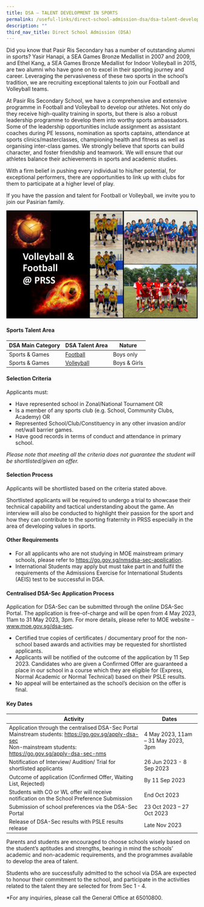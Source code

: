 ```yaml
---
title: DSA – TALENT DEVELOPMENT IN SPORTS
permalink: /useful-links/direct-school-admission-dsa/dsa-talent-development-in-sports/
description: ""
third_nav_title: Direct School Admission (DSA)
---
```

Did you know that Pasir Ris Secondary has a number of outstanding alumni in sports? Yasir Hanapi, a SEA Games Bronze Medallist in 2007 and 2009, and Ethel Kang, a SEA Games Bronze Medallist for Indoor Volleyball in 2015, are two alumni who have gone on to excel in their sporting journey and career. Leveraging the pervasiveness of these two sports in the school’s tradition, we are recruiting exceptional talents to join our Football and Volleyball teams.

At Pasir Ris Secondary School, we have a comprehensive and extensive programme in Football and Volleyball to develop our athletes. Not only do they receive high-quality training in sports, but there is also a robust leadership programme to develop them into worthy sports ambassadors. Some of the leadership opportunities include assignment as assistant coaches during PE lessons, nomination as sports captains, attendance at sports clinics/masterclasses, championing health and fitness as well as organising inter-class games. We strongly believe that sports can build character, and foster friendship and teamwork. We will ensure that our athletes balance their achievements in sports and academic studies.

With a firm belief in pushing every individual to his/her potential, for exceptional performers, there are opportunities to link up with clubs for them to participate at a higher level of play.

If you have the passion and talent for Football or Volleyball, we invite you to join our Pasirian family.

![](/images/For%20DSA%20Sports%20website.png)

#### **Sports Talent Area**

| DSA Main Category | DSA Talent Area |  Nature |
| -------- | -------- | -------- |
| Sports &amp; Games  | <a href="/cca/Sports-and-Games/Football/">Football </a> | Boys only |
|Sports &amp; Games|<a href="/cca/Sports-and-Games/Volleyball/">Volleyball </a>|Boys &amp; Girls|

#### **Selection Criteria**

Applicants must:

* Have represented school in Zonal/National Tournament OR
* Is a member of any sports club (e.g. School, Community Clubs, Academy) OR
* Represented School/Club/Constituency in any other invasion and/or net/wall barrier games.
* Have good records in terms of conduct and attendance in primary school.

*Please note that meeting all the criteria does not guarantee the student will be shortlisted/given an offer.*
 
#### Selection Process  

Applicants will be shortlisted based on the criteria stated above.

Shortlisted applicants will be required to undergo a trial to showcase their technical capability and tactical understanding about the game. An interview will also be conducted to highlight their passion for the sport and how they can contribute to the sporting fraternity in PRSS especially in the area of developing values in sports. 

#### Other Requirements

* For all applicants who are not studying in MOE mainstream primary schools, please refer to https://go.gov.sg/nmsdsa-sec-application.
* International Students may apply but must take part in and fulfil the requirements of the Admissions Exercise for International Students (AEIS) test to be successful in DSA. 

#### Centralised DSA-Sec Application Process

Application for DSA-Sec can be submitted through the online DSA-Sec Portal. The application is free-of-charge and will be open from 4 May 2023, 11am to 31 May 2023, 3pm. For more details, please refer to MOE website – www.moe.gov.sg/dsa-sec.

* Certified true copies of certificates / documentary proof for the non-school based awards and activities may be requested for shortlisted applicants. 
* Applicants will be notified of the outcome of the application by 11 Sep 2023. Candidates who are given a Confirmed Offer are guaranteed a place in our school in a course which they are eligible for (Express, Normal Academic or Normal Technical) based on their PSLE results. 
* No appeal will be entertained as the school’s decision on the offer is final. 

#### Key Dates

| **Activity** | **Dates** | 
| -------- | -------- | 
| Application through the centralised DSA-Sec Portal <br> Mainstream students: https://go.gov.sg/apply-dsa-sec <br> Non-mainstream students: https://go.gov.sg/apply-dsa-sec-nms | 4 May 2023, 11am – 31 May 2023, 3pm | 
| Notification of Interview/ Audition/ Trial for shortlisted applicants | 26 Jun 2023 - 8 Sep 2023 | 
| Outcome of application (Confirmed Offer, Waiting List, Rejected) | By 11 Sep 2023 | 
| Students with CO or WL offer will receive notification on the School Preference Submission | End Oct 2023 | 
| Submission of school preferences via the DSA-Sec Portal | 23 Oct 2023 – 27 Oct 2023| 
| Release of DSA-Sec results with PSLE results release | Late Nov 2023 | 
	
Parents and students are encouraged to choose schools wisely based on the student’s aptitudes and strengths, bearing in mind the schools’ academic and non-academic requirements, and the programmes available to develop the area of talent.

Students who are successfully admitted to the school via DSA are expected to honour their commitment to the school, and participate in the activities related to the talent they are selected for from Sec 1 - 4. 

*For any inquiries, please call the General Office at 65010800.
